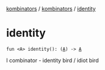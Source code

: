 [kombinators](../index.md) / [kombinators](index.md) / [identity](./identity.md)

# identity

`fun <A> identity(): (`[`A`](identity.md#A)`) -> `[`A`](identity.md#A)

I combinator - identity bird / idiot bird

